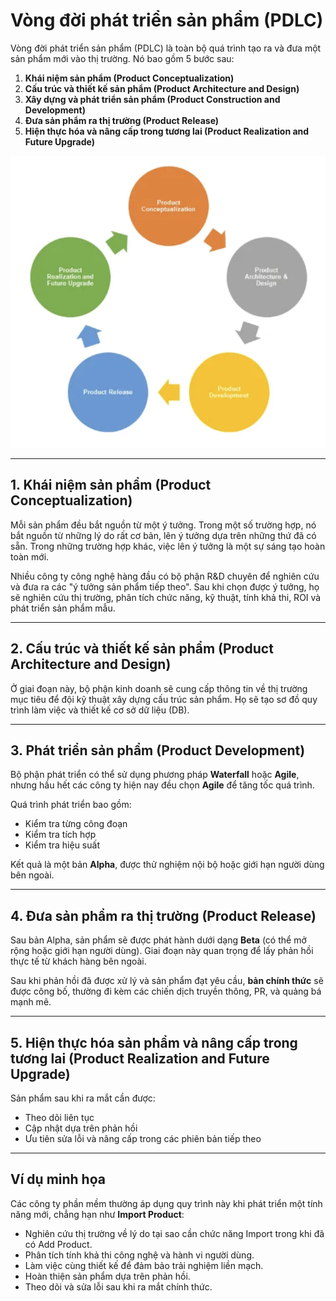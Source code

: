 # Vòng đời phát triển sản phẩm (PDLC)

Vòng đời phát triển sản phẩm (PDLC) là toàn bộ quá trình tạo ra và đưa một sản phẩm mới vào thị trường. Nó bao gồm 5 bước sau:

1. **Khái niệm sản phẩm (Product Conceptualization)**
2. **Cấu trúc và thiết kế sản phẩm (Product Architecture and Design)**
3. **Xây dựng và phát triển sản phẩm (Product Construction and Development)**
4. **Đưa sản phẩm ra thị trường (Product Release)**
5. **Hiện thực hóa và nâng cấp trong tương lai (Product Realization and Future Upgrade)**

![PDLC Diagram](./media/image-20250506-065755.png)

---

## 1. Khái niệm sản phẩm (Product Conceptualization)

Mỗi sản phẩm đều bắt nguồn từ một ý tưởng. Trong một số trường hợp, nó bắt nguồn từ những lý do rất cơ bản, lên ý tưởng dựa trên những thứ đã có sẵn. Trong những trường hợp khác, việc lên ý tưởng là một sự sáng tạo hoàn toàn mới.

Nhiều công ty công nghệ hàng đầu có bộ phận R&D chuyên để nghiên cứu và đưa ra các "ý tưởng sản phẩm tiếp theo". Sau khi chọn được ý tưởng, họ sẽ nghiên cứu thị trường, phân tích chức năng, kỹ thuật, tính khả thi, ROI và phát triển sản phẩm mẫu.

---

## 2. Cấu trúc và thiết kế sản phẩm (Product Architecture and Design)

Ở giai đoạn này, bộ phận kinh doanh sẽ cung cấp thông tin về thị trường mục tiêu để đội kỹ thuật xây dựng cấu trúc sản phẩm. Họ sẽ tạo sơ đồ quy trình làm việc và thiết kế cơ sở dữ liệu (DB).

---

## 3. Phát triển sản phẩm (Product Development)

Bộ phận phát triển có thể sử dụng phương pháp **Waterfall** hoặc **Agile**, nhưng hầu hết các công ty hiện nay đều chọn **Agile** để tăng tốc quá trình.

Quá trình phát triển bao gồm:
- Kiểm tra từng công đoạn
- Kiểm tra tích hợp
- Kiểm tra hiệu suất

Kết quả là một bản **Alpha**, được thử nghiệm nội bộ hoặc giới hạn người dùng bên ngoài.

---

## 4. Đưa sản phẩm ra thị trường (Product Release)

Sau bản Alpha, sản phẩm sẽ được phát hành dưới dạng **Beta** (có thể mở rộng hoặc giới hạn người dùng). Giai đoạn này quan trọng để lấy phản hồi thực tế từ khách hàng bên ngoài.

Sau khi phản hồi đã được xử lý và sản phẩm đạt yêu cầu, **bản chính thức** sẽ được công bố, thường đi kèm các chiến dịch truyền thông, PR, và quảng bá mạnh mẽ.

---

## 5. Hiện thực hóa sản phẩm và nâng cấp trong tương lai (Product Realization and Future Upgrade)

Sản phẩm sau khi ra mắt cần được:
- Theo dõi liên tục
- Cập nhật dựa trên phản hồi
- Ưu tiên sửa lỗi và nâng cấp trong các phiên bản tiếp theo

---

## Ví dụ minh họa

Các công ty phần mềm thường áp dụng quy trình này khi phát triển một tính năng mới, chẳng hạn như **Import Product**:

- Nghiên cứu thị trường về lý do tại sao cần chức năng Import trong khi đã có Add Product.
- Phân tích tính khả thi công nghệ và hành vi người dùng.
- Làm việc cùng thiết kế để đảm bảo trải nghiệm liền mạch.
- Hoàn thiện sản phẩm dựa trên phản hồi.
- Theo dõi và sửa lỗi sau khi ra mắt chính thức.